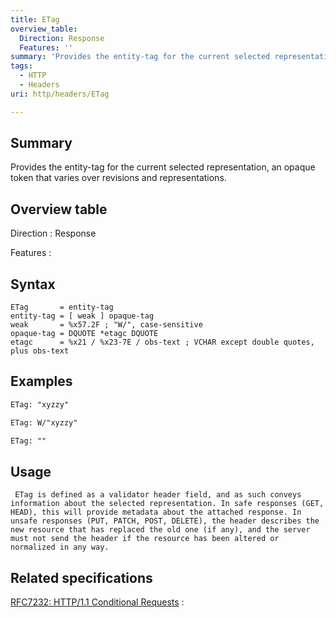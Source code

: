 ```yaml
---
title: ETag
overview_table:
  Direction: Response
  Features: ''
summary: 'Provides the entity-tag for the current selected representation, an opaque token that varies over revisions and representations.'
tags:
  - HTTP
  - Headers
uri: http/headers/ETag

---
```

## Summary

Provides the entity-tag for the current selected representation, an opaque token that varies over revisions and representations.

## Overview table

Direction
:   Response

Features
:

## Syntax

    ETag       = entity-tag
    entity-tag = [ weak ] opaque-tag
    weak       = %x57.2F ; "W/", case-sensitive
    opaque-tag = DQUOTE *etagc DQUOTE
    etagc      = %x21 / %x23-7E / obs-text ; VCHAR except double quotes, plus obs-text

## Examples

``` html
ETag: "xyzzy"
```

``` html
ETag: W/"xyzzy"
```

``` html
ETag: ""
```

## Usage

     ETag is defined as a validator header field, and as such conveys information about the selected representation. In safe responses (GET, HEAD), this will provide metadata about the attached response. In unsafe responses (PUT, PATCH, POST, DELETE), the header describes the new resource that has replaced the old one (if any), and the server must not send the header if the resource has been altered or normalized in any way.

## Related specifications

[RFC7232: HTTP/1.1 Conditional Requests](http://tools.ietf.org/html/rfc7232#section-2.3)
:

